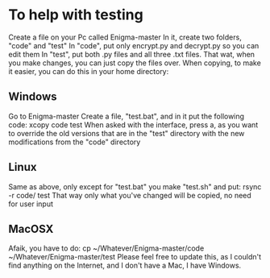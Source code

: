 # To help with testing
Create a file on your Pc called Enigma-master
In it, create two folders, "code" and "test"
In "code", put only encrypt.py and decrypt.py so you can edit them
In "test", put both .py files and all three .txt files.
That wat, when you make changes, you can just copy the files over.
When copying, to make it easier, you can do this in your home directory:

## Windows
Go to Enigma-master
Create a file, "test.bat", and in it put the following code:
	xcopy code test
When asked with the interface, press a, as you want to override the old versions that are in the "test" directory with the new modifications from the "code" directory

## Linux
Same as above, only except for "test.bat" you make "test.sh" and put:
	rsync -r code/ test
That way only what you've changed will be copied, no need for user input

## MacOSX
Afaik, you have to do:
	cp ~/Whatever/Enigma-master/code ~/Whatever/Enigma-master/test
Please feel free to update this, as I couldn't find anything on the Internet, and I don't have a Mac, I have Windows.